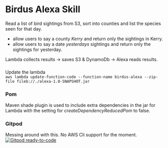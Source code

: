 # Birdus Alexa Skill

Read a list of bird sightings from S3, sort into counties and list the species seen for that day.  
  
- allow users to say a county _Kerry_ and return only the sightings in Kerry.  
- allow users to say a date _yesterdays_ sightings and return only the sightings for yesterday.  

Lambda collects results -> saves S3 & DynamoDb -> Alexa reads results.

### 
Update the lambda  
``
aws lambda update-function-code --function-name birdus-alexa --zip-file fileb://./alexa-1.0-SNAPSHOT.jar
``


### Pom
Maven shade plugin is used to include extra dependencies in the jar for Lambda 
with the setting for _createDependencyReducedPom_ to false.

### Gitpod
Messing around with this. No AWS Cli support for the moment.  
[![Gitpod ready-to-code](https://img.shields.io/badge/Gitpod-ready--to--code-blue?logo=gitpod)](https://gitpod.io/#https://github.com/1i/alexaBirdus)
